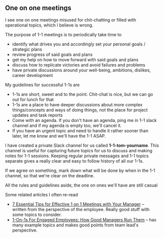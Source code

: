 ## One on one meetings

I see one on one meetings misused for chit-chatting or filled with operational topics, which I believe is wrong.

The purpose of 1-1 meetings is to periodically take time to
- identify what drives you and accordingly set your personal goals / strategic plans
- review progress of said goals and plans
- get my help on how to move forward with said goals and plans 
- discuss how to replicate victories and avoid failures and problems
- have private discussions around your well-being, ambitions, dislikes, career development

My guidelines for successful 1-1s are
- 1-1s are short, sweet and to the point. Chit-chat is nice, but we can go out for lunch for that 
- 1-1s are a place to have deeper discussions about more complex things/concepts and ways of doing things, not the place
for project updates and task reports 
- Come with an agenda. If you don't have an agenda, ping me in 1-1 slack channel and if my agenda is empty too, we'll
cancel it.
- If you have an urgent topic and need to handle it rather sooner than later, let me know and we'll have the 1-1 ASAP.

I have created a private Slack channel for us called **1-1-tom-yourname**. This channel is useful for capturing future
topics for us to discuss and making notes for 1-1 sessions.
Keeping regular private messages and 1-1 topics separate gives a really clear and easy to follow history of all our 1-1s.

If we agree on something, mark down what will be done by when in the 1-1 channel, so that we're clear on the deadline. 

All the rules and guidelines aside, the one on ones we'll have are still casual 

Some related articles I often re-read
- [7 Essential Tips for Effective 1 on 1 Meetings with Your Manager](https://getlighthouse.com/blog/effective-1-on-1-meetings/) – 
written from the perspective of the employee. Really good stuff with some topics to consider.
- [1-On-1s For Engaged Employees: How Good Managers Run Them](https://www.impraise.com/blog/1-on-1s-for-engaged-employees-how-good-managers-run-them) – 
has many example topics and makes good points from team lead's perspective.
